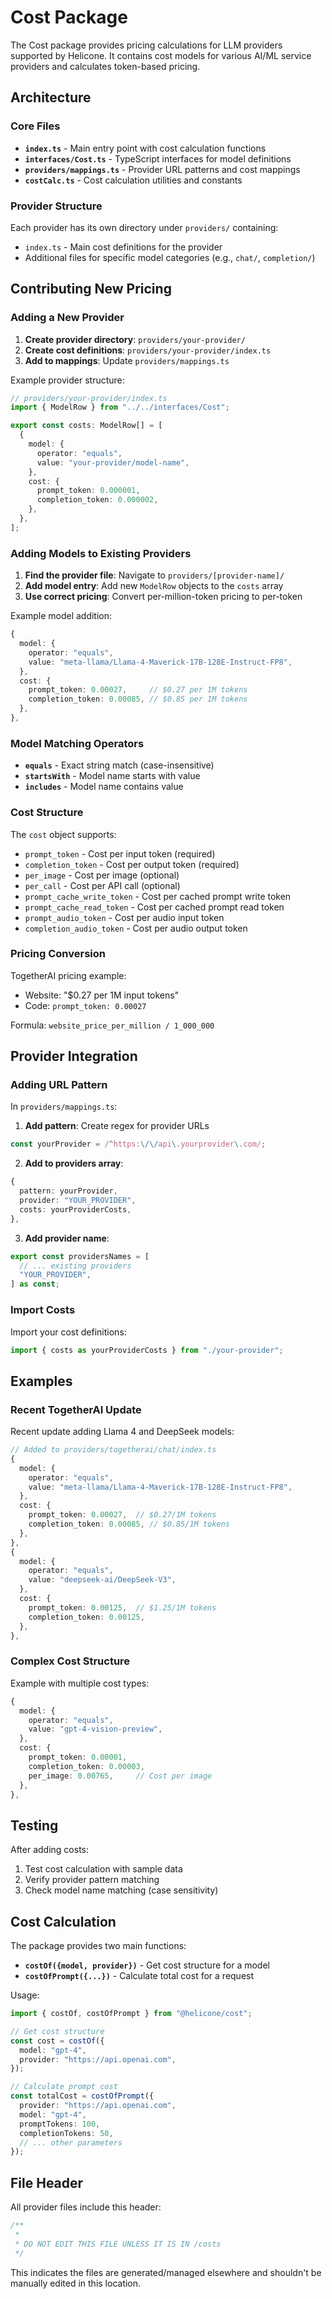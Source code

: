 # Cost Package

The Cost package provides pricing calculations for LLM providers supported by Helicone. It contains cost models for various AI/ML service providers and calculates token-based pricing.

## Architecture

### Core Files

- **`index.ts`** - Main entry point with cost calculation functions
- **`interfaces/Cost.ts`** - TypeScript interfaces for model definitions
- **`providers/mappings.ts`** - Provider URL patterns and cost mappings
- **`costCalc.ts`** - Cost calculation utilities and constants

### Provider Structure

Each provider has its own directory under `providers/` containing:

- `index.ts` - Main cost definitions for the provider
- Additional files for specific model categories (e.g., `chat/`, `completion/`)

## Contributing New Pricing

### Adding a New Provider

1. **Create provider directory**: `providers/your-provider/`
2. **Create cost definitions**: `providers/your-provider/index.ts`
3. **Add to mappings**: Update `providers/mappings.ts`

Example provider structure:

```typescript
// providers/your-provider/index.ts
import { ModelRow } from "../../interfaces/Cost";

export const costs: ModelRow[] = [
  {
    model: {
      operator: "equals",
      value: "your-provider/model-name",
    },
    cost: {
      prompt_token: 0.000001,
      completion_token: 0.000002,
    },
  },
];
```

### Adding Models to Existing Providers

1. **Find the provider file**: Navigate to `providers/[provider-name]/`
2. **Add model entry**: Add new `ModelRow` objects to the `costs` array
3. **Use correct pricing**: Convert per-million-token pricing to per-token

Example model addition:

```typescript
{
  model: {
    operator: "equals",
    value: "meta-llama/Llama-4-Maverick-17B-128E-Instruct-FP8",
  },
  cost: {
    prompt_token: 0.00027,     // $0.27 per 1M tokens
    completion_token: 0.00085, // $0.85 per 1M tokens
  },
},
```

### Model Matching Operators

- **`equals`** - Exact string match (case-insensitive)
- **`startsWith`** - Model name starts with value
- **`includes`** - Model name contains value

### Cost Structure

The `cost` object supports:

- `prompt_token` - Cost per input token (required)
- `completion_token` - Cost per output token (required)
- `per_image` - Cost per image (optional)
- `per_call` - Cost per API call (optional)
- `prompt_cache_write_token` - Cost per cached prompt write token
- `prompt_cache_read_token` - Cost per cached prompt read token
- `prompt_audio_token` - Cost per audio input token
- `completion_audio_token` - Cost per audio output token

### Pricing Conversion

TogetherAI pricing example:

- Website: "$0.27 per 1M input tokens"
- Code: `prompt_token: 0.00027`

Formula: `website_price_per_million / 1_000_000`

## Provider Integration

### Adding URL Pattern

In `providers/mappings.ts`:

1. **Add pattern**: Create regex for provider URLs

```typescript
const yourProvider = /^https:\/\/api\.yourprovider\.com/;
```

2. **Add to providers array**:

```typescript
{
  pattern: yourProvider,
  provider: "YOUR_PROVIDER",
  costs: yourProviderCosts,
},
```

3. **Add provider name**:

```typescript
export const providersNames = [
  // ... existing providers
  "YOUR_PROVIDER",
] as const;
```

### Import Costs

Import your cost definitions:

```typescript
import { costs as yourProviderCosts } from "./your-provider";
```

## Examples

### Recent TogetherAI Update

Recent update adding Llama 4 and DeepSeek models:

```typescript
// Added to providers/togetherai/chat/index.ts
{
  model: {
    operator: "equals",
    value: "meta-llama/Llama-4-Maverick-17B-128E-Instruct-FP8",
  },
  cost: {
    prompt_token: 0.00027,  // $0.27/1M tokens
    completion_token: 0.00085, // $0.85/1M tokens
  },
},
{
  model: {
    operator: "equals",
    value: "deepseek-ai/DeepSeek-V3",
  },
  cost: {
    prompt_token: 0.00125,  // $1.25/1M tokens
    completion_token: 0.00125,
  },
},
```

### Complex Cost Structure

Example with multiple cost types:

```typescript
{
  model: {
    operator: "equals",
    value: "gpt-4-vision-preview",
  },
  cost: {
    prompt_token: 0.00001,
    completion_token: 0.00003,
    per_image: 0.00765,     // Cost per image
  },
},
```

## Testing

After adding costs:

1. Test cost calculation with sample data
2. Verify provider pattern matching
3. Check model name matching (case sensitivity)

## Cost Calculation

The package provides two main functions:

- **`costOf({model, provider})`** - Get cost structure for a model
- **`costOfPrompt({...})`** - Calculate total cost for a request

Usage:

```typescript
import { costOf, costOfPrompt } from "@helicone/cost";

// Get cost structure
const cost = costOf({
  model: "gpt-4",
  provider: "https://api.openai.com",
});

// Calculate prompt cost
const totalCost = costOfPrompt({
  provider: "https://api.openai.com",
  model: "gpt-4",
  promptTokens: 100,
  completionTokens: 50,
  // ... other parameters
});
```

## File Header

All provider files include this header:

```typescript
/**
 *
 * DO NOT EDIT THIS FILE UNLESS IT IS IN /costs
 */
```

This indicates the files are generated/managed elsewhere and shouldn't be manually edited in this location.
